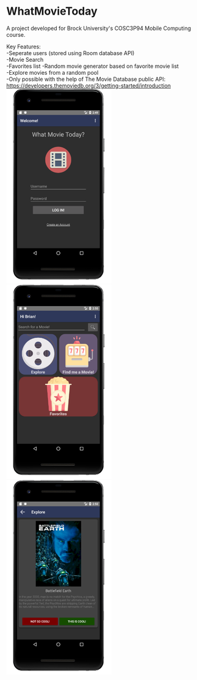 # WhatMovieToday

A project developed for Brock University's COSC3P94 Mobile Computing course. 

Key Features:   
  -Seperate users (stored using Room database API)  
  -Movie Search  
  -Favorites list   -Random movie generator based on favorite movie list  
  -Explore movies from a random pool  
  -Only possible with the help of The Movie Database public API: https://developers.themoviedb.org/3/getting-started/introduction  
<img src="Screenshots/login.png" width="275">
<img src="Screenshots/main.png" width="275">
<img src="Screenshots/explore.png" width="275">
